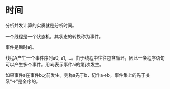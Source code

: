 # 时间
分析并发计算的实质就是分析时间。

一个线程是一个状态机，其状态的转换称为事件。

事件是瞬时的。

线程A产生一个事件序列a0, a1, ...。由于线程中往往包含循环，因此一条程序语句可以产生多个事件。用aij表示事件ai的第j次发生。

如果事件a在事件b之前发生，则称a先于b，记作a→b。事件集上的先于关系“→”是全序的。
